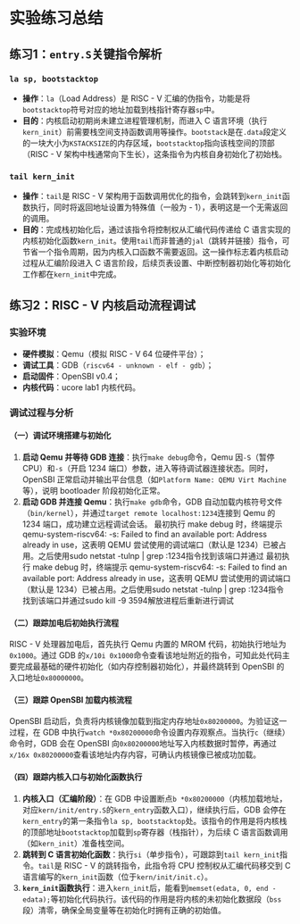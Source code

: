 # 实验练习总结

## 练习1：`entry.S`关键指令解析
### `la sp, bootstacktop`
- **操作**：`la`（Load Address）是 RISC - V 汇编的伪指令，功能是将`bootstacktop`符号对应的地址加载到栈指针寄存器`sp`中。
- **目的**：内核启动初期尚未建立进程管理机制，而进入 C 语言环境（执行`kern_init`）前需要栈空间支持函数调用等操作。`bootstack`是在`.data`段定义的一块大小为`KSTACKSIZE`的内存区域，`bootstacktop`指向该栈空间的顶部（RISC - V 架构中栈通常向下生长），这条指令为内核自身初始化了初始栈。

### `tail kern_init`
- **操作**：`tail`是 RISC - V 架构用于函数调用优化的指令，会跳转到`kern_init`函数执行，同时将返回地址设置为特殊值（一般为 - 1），表明这是一个无需返回的调用。
- **目的**：完成栈初始化后，通过该指令将控制权从汇编代码传递给 C 语言实现的内核初始化函数`kern_init`。使用`tail`而非普通的`jal`（跳转并链接）指令，可节省一个指令周期，因为内核入口函数不需要返回。这一操作标志着内核启动过程从汇编阶段进入 C 语言阶段，后续页表设置、中断控制器初始化等初始化工作都在`kern_init`中完成。


## 练习2：RISC - V 内核启动流程调试
### 实验环境
- **硬件模拟**：Qemu（模拟 RISC - V 64 位硬件平台）；
- **调试工具**：GDB（`riscv64 - unknown - elf - gdb`）；
- **启动固件**：OpenSBI v0.4；
- **内核代码**：ucore lab1 内核代码。

### 调试过程与分析
#### （一）调试环境搭建与初始化
1. **启动 Qemu 并等待 GDB 连接**：执行`make debug`命令，Qemu 因`-S`（暂停 CPU）和`-s`（开启 1234 端口）参数，进入等待调试器连接状态。同时，OpenSBI 正常启动并输出平台信息（如`Platform Name: QEMU Virt Machine`等），说明 bootloader 阶段初始化正常。
2. **启动 GDB 并连接 Qemu**：执行`make gdb`命令，GDB 自动加载内核符号文件（`bin/kernel`），并通过`target remote localhost:1234`连接到 Qemu 的 1234 端口，成功建立远程调试会话。
最初执行 make debug 时，终端提示 qemu-system-riscv64: -s: Failed to find an available port: Address already in use，这表明 QEMU 尝试使用的调试端口（默认是 1234）已被占用。之后使用sudo netstat -tulnp | grep :1234指令找到该端口并通过
最初执行 make debug 时，终端提示 qemu-system-riscv64: -s: Failed to find an available port: Address already in use，这表明 QEMU 尝试使用的调试端口（默认是 1234）已被占用。之后使用sudo netstat -tulnp | grep :1234指令找到该端口并通过sudo kill -9 3594解放进程后重新进行调试
#### （二）跟踪加电后初始执行流程
RISC - V 处理器加电后，首先执行 Qemu 内置的 MROM 代码，初始执行地址为`0x1000`。通过 GDB 的`x/10i 0x1000`命令查看该地址附近的指令，可知此处代码主要完成最基础的硬件初始化（如内存控制器初始化），并最终跳转到 OpenSBI 的入口地址`0x80000000`。

#### （三）跟踪 OpenSBI 加载内核流程
OpenSBI 启动后，负责将内核镜像加载到指定内存地址`0x80200000`。为验证这一过程，在 GDB 中执行`watch *0x80200000`命令设置内存观察点。当执行`c`（继续）命令时，GDB 会在 OpenSBI 向`0x80200000`地址写入内核数据时暂停，再通过`x/16x 0x80200000`查看该地址内存内容，可确认内核镜像已被成功加载。

#### （四）跟踪内核入口与初始化函数执行
1. **内核入口（汇编阶段）**：在 GDB 中设置断点`b *0x80200000`（内核加载地址，对应`kern/init/entry.S`的`kern_entry`函数入口），继续执行后，GDB 会停在`kern_entry`的第一条指令`la sp, bootstacktop`处。该指令的作用是将内核栈的顶部地址`bootstacktop`加载到`sp`寄存器（栈指针），为后续 C 语言函数调用（如`kern_init`）准备栈空间。
2. **跳转到 C 语言初始化函数**：执行`si`（单步指令），可跟踪到`tail kern_init`指令。`tail`是 RISC - V 的跳转指令，此指令将 CPU 控制权从汇编代码移交到 C 语言编写的`kern_init`函数（位于`kern/init/init.c`）。
3. **`kern_init`函数执行**：进入`kern_init`后，能看到`memset(edata, 0, end - edata);`等初始化代码执行。该代码的作用是将内核的未初始化数据段（`bss`段）清零，确保全局变量等在初始化时拥有正确的初始值。
